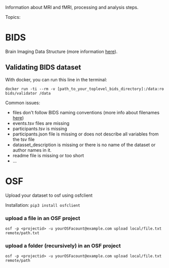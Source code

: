 Information about MRI and fMRI, processing and analysis steps.



Topics:

# BIDS

Brain Imaging Data Structure (more information [here](https://bids-standard.github.io/bids-starter-kit/)).

## Validating BIDS dataset

With docker, you can run this line in the terminal:

`docker run -ti --rm -v [path_to_your_toplevel_bids_directory]:/data:ro bids/validator /data`


Common issues:

- files don't follow BIDS naming conventions (more info about filenames [here](https://bids-standard.github.io/bids-starter-kit/folders_and_files/files.html))
- events.tsv files are missing
- participants.tsv is missing
- participants.json file is missing or does not describe all variables from the tsv file
- datasset_description is missing or there is no name of the dataset or author names in it.
- readme file is missing or too short
- ...


# OSF

Upload your dataset to osf using osfclient

Installation:
`pip3 install osfclient`

### upload a file in an OSF project
`osf -p <projectid> -u yourOSFacount@example.com upload local/file.txt remote/path.txt`
### upload a folder (recursively) in an OSF project
`osf -p <projectid> -u yourOSFacount@example.com upload local/file.txt remote/path`
